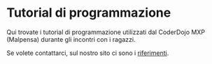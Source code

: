 # Tutorial di programmazione

Qui trovate i tutorial di programmazione utilizzati dal CoderDojo MXP (Malpensa) durante gli incontri con i ragazzi.

Se volete contattarci, sul nostro sito ci sono i [riferimenti](https://coderdojomxp.vivaldi.net/contatti/).

